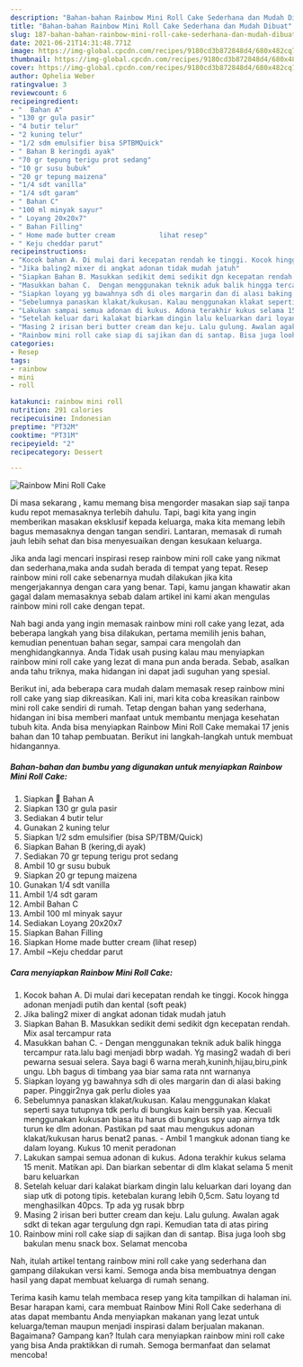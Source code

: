```yaml
---
description: "Bahan-bahan Rainbow Mini Roll Cake Sederhana dan Mudah Dibuat"
title: "Bahan-bahan Rainbow Mini Roll Cake Sederhana dan Mudah Dibuat"
slug: 187-bahan-bahan-rainbow-mini-roll-cake-sederhana-dan-mudah-dibuat
date: 2021-06-21T14:31:48.771Z
image: https://img-global.cpcdn.com/recipes/9180cd3b872848d4/680x482cq70/rainbow-mini-roll-cake-foto-resep-utama.jpg
thumbnail: https://img-global.cpcdn.com/recipes/9180cd3b872848d4/680x482cq70/rainbow-mini-roll-cake-foto-resep-utama.jpg
cover: https://img-global.cpcdn.com/recipes/9180cd3b872848d4/680x482cq70/rainbow-mini-roll-cake-foto-resep-utama.jpg
author: Ophelia Weber
ratingvalue: 3
reviewcount: 6
recipeingredient:
- "  Bahan A"
- "130 gr gula pasir"
- "4 butir telur"
- "2 kuning telur"
- "1/2 sdm emulsifier bisa SPTBMQuick"
- " Bahan B keringdi ayak"
- "70 gr tepung terigu prot sedang"
- "10 gr susu bubuk"
- "20 gr tepung maizena"
- "1/4 sdt vanilla"
- "1/4 sdt garam"
- " Bahan C"
- "100 ml minyak sayur"
- " Loyang 20x20x7"
- " Bahan Filling"
- " Home made butter cream           lihat resep"
- " Keju cheddar parut"
recipeinstructions:
- "Kocok bahan A. Di mulai dari kecepatan rendah ke tinggi. Kocok hingga adonan menjadi putih dan kental (soft peak)"
- "Jika baling2 mixer di angkat adonan tidak mudah jatuh"
- "Siapkan Bahan B. Masukkan sedikit demi sedikit dgn kecepatan rendah. Mix asal tercampur rata"
- "Masukkan bahan C.  Dengan menggunakan teknik aduk balik hingga tercampur rata.lalu bagi menjadi bbrp wadah. Yg masing2 wadah di beri pewarna sesuai selera. Saya bagi 6 warna merah,kuninh,hijau,biru,pink ungu. Lbh bagus di timbang yaa biar sama rata nnt warnanya"
- "Siapkan loyang yg bawahnya sdh di oles margarin dan di alasi baking paper. Pinggir2nya gak perlu dioles yaa"
- "Sebelumnya panaskan klakat/kukusan. Kalau menggunakan klakat seperti saya tutupnya tdk perlu di bungkus kain bersih yaa. Kecuali menggunakan kukusan biasa itu harus di bungkus spy uap airnya tdk turun ke dlm adonan. Pastikan pd saat mau mengukus adonan klakat/kukusan harus benat2 panas.  Ambil 1 mangkuk adonan tiang ke dalam loyang. Kukus 10 menit peradonan"
- "Lakukan sampai semua adonan di kukus. Adona terakhir kukus selama 15 menit. Matikan api. Dan biarkan sebentar di dlm klakat selama 5 menit baru keluarkan"
- "Setelah keluar dari kalakat biarkam dingin lalu keluarkan dari loyang dan siap utk di potong tipis. ketebalan kurang lebih 0,5cm. Satu loyang td menghasilkan 40pcs. Tp ada yg rusak bbrp"
- "Masing 2 irisan beri butter cream dan keju. Lalu gulung. Awalan agak sdkt di tekan agar tergulung dgn rapi. Kemudian tata di atas piring"
- "Rainbow mini roll cake siap di sajikan dan di santap. Bisa juga looh sbg bakulan menu snack box. Selamat mencoba"
categories:
- Resep
tags:
- rainbow
- mini
- roll

katakunci: rainbow mini roll 
nutrition: 291 calories
recipecuisine: Indonesian
preptime: "PT32M"
cooktime: "PT31M"
recipeyield: "2"
recipecategory: Dessert

---
```



![Rainbow Mini Roll Cake](https://img-global.cpcdn.com/recipes/9180cd3b872848d4/680x482cq70/rainbow-mini-roll-cake-foto-resep-utama.jpg)

Di masa  sekarang , kamu memang bisa mengorder masakan siap saji tanpa kudu repot memasaknya terlebih dahulu. Tapi, bagi kita yang ingin memberikan masakan eksklusif kepada keluarga, maka kita memang lebih bagus memasaknya dengan tangan sendiri. Lantaran, memasak di rumah jauh lebih sehat dan bisa menyesuaikan dengan kesukaan keluarga.

Jika anda lagi mencari inspirasi resep rainbow mini roll cake yang nikmat dan sederhana,maka anda sudah berada di tempat yang tepat. Resep rainbow mini roll cake  sebenarnya mudah dilakukan jika kita mengerjakannya dengan cara yang benar. Tapi, kamu jangan khawatir akan gagal dalam memasaknya 
sebab dalam artikel ini kami akan mengulas rainbow mini roll cake dengan tepat.  



Nah bagi anda yang ingin memasak rainbow mini roll cake yang lezat, ada beberapa langkah yang bisa dilakukan, pertama memilih jenis bahan, kemudian penentuan bahan segar, sampai cara mengolah dan menghidangkannya. Anda Tidak usah pusing kalau mau menyiapkan rainbow mini roll cake yang lezat di mana pun anda berada. Sebab, asalkan anda  tahu triknya, maka hidangan ini dapat jadi suguhan yang spesial.

Berikut ini, ada beberapa cara mudah dalam memasak resep rainbow mini roll cake yang siap dikreasikan. Kali ini, mari kita coba kreasikan rainbow mini roll cake sendiri di rumah. Tetap dengan bahan yang sederhana, hidangan ini bisa memberi manfaat untuk membantu menjaga kesehatan tubuh kita. Anda bisa menyiapkan Rainbow Mini Roll Cake memakai 17 jenis bahan dan 10 tahap pembuatan. Berikut ini langkah-langkah untuk membuat hidangannya.

<!--inarticleads1-->

##### Bahan-bahan dan bumbu yang digunakan untuk menyiapkan Rainbow Mini Roll Cake:

1. Siapkan  🌈 Bahan A
1. Siapkan 130 gr gula pasir
1. Sediakan 4 butir telur
1. Gunakan 2 kuning telur
1. Siapkan 1/2 sdm emulsifier (bisa SP/TBM/Quick)
1. Siapkan  Bahan B (kering,di ayak)
1. Sediakan 70 gr tepung terigu prot sedang
1. Ambil 10 gr susu bubuk
1. Siapkan 20 gr tepung maizena
1. Gunakan 1/4 sdt vanilla
1. Ambil 1/4 sdt garam
1. Ambil  Bahan C
1. Ambil 100 ml minyak sayur
1. Sediakan  Loyang 20x20x7
1. Siapkan  Bahan Filling
1. Siapkan  Home made butter cream           (lihat resep)
1. Ambil  ~Keju cheddar parut




<!--inarticleads2-->

##### Cara menyiapkan Rainbow Mini Roll Cake:

1. Kocok bahan A. Di mulai dari kecepatan rendah ke tinggi. Kocok hingga adonan menjadi putih dan kental (soft peak)
1. Jika baling2 mixer di angkat adonan tidak mudah jatuh
1. Siapkan Bahan B. Masukkan sedikit demi sedikit dgn kecepatan rendah. Mix asal tercampur rata
1. Masukkan bahan C.  - Dengan menggunakan teknik aduk balik hingga tercampur rata.lalu bagi menjadi bbrp wadah. Yg masing2 wadah di beri pewarna sesuai selera. Saya bagi 6 warna merah,kuninh,hijau,biru,pink ungu. Lbh bagus di timbang yaa biar sama rata nnt warnanya
1. Siapkan loyang yg bawahnya sdh di oles margarin dan di alasi baking paper. Pinggir2nya gak perlu dioles yaa
1. Sebelumnya panaskan klakat/kukusan. Kalau menggunakan klakat seperti saya tutupnya tdk perlu di bungkus kain bersih yaa. Kecuali menggunakan kukusan biasa itu harus di bungkus spy uap airnya tdk turun ke dlm adonan. Pastikan pd saat mau mengukus adonan klakat/kukusan harus benat2 panas.  - Ambil 1 mangkuk adonan tiang ke dalam loyang. Kukus 10 menit peradonan
1. Lakukan sampai semua adonan di kukus. Adona terakhir kukus selama 15 menit. Matikan api. Dan biarkan sebentar di dlm klakat selama 5 menit baru keluarkan
1. Setelah keluar dari kalakat biarkam dingin lalu keluarkan dari loyang dan siap utk di potong tipis. ketebalan kurang lebih 0,5cm. Satu loyang td menghasilkan 40pcs. Tp ada yg rusak bbrp
1. Masing 2 irisan beri butter cream dan keju. Lalu gulung. Awalan agak sdkt di tekan agar tergulung dgn rapi. Kemudian tata di atas piring
1. Rainbow mini roll cake siap di sajikan dan di santap. Bisa juga looh sbg bakulan menu snack box. Selamat mencoba




Nah, itulah artikel tentang  rainbow mini roll cake  yang sederhana dan gampang dilakukan versi kami. Semoga anda bisa membuatnya dengan hasil yang dapat membuat keluarga di rumah senang. 

Terima kasih kamu telah membaca resep yang kita tampilkan di halaman ini. Besar harapan kami, cara membuat  Rainbow Mini Roll Cake sederhana di atas dapat membantu Anda menyiapkan makanan yang lezat untuk keluarga/teman maupun menjadi inspirasi dalam berjualan makanan. Bagaimana? Gampang kan? Itulah cara menyiapkan rainbow mini roll cake yang bisa Anda praktikkan di rumah. Semoga bermanfaat dan selamat mencoba!


